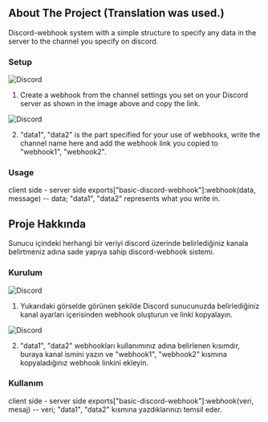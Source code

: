 ## About The Project (Translation was used.)
Discord-webhook system with a simple structure to specify any data in the server to the channel you specify on discord.

### Setup

![Discord](https://i.hizliresim.com/19oiop.png)

1) Create a webhook from the channel settings you set on your Discord server as shown in the image above and copy the link.

![Discord](https://i.hizliresim.com/laknp4.png)

2) "data1", "data2" is the part specified for your use of webhooks, write the channel name here and add the webhook link you copied to "webhook1", "webhook2".

### Usage

client side - server side
exports["basic-discord-webhook"]:webhook(data, message) 
-- data; "data1", "data2" represents what you write in.

## Proje Hakkında
Sunucu içindeki herhangi bir veriyi discord üzerinde belirlediğiniz kanala belirtmeniz adına sade yapıya sahip discord-webhook sistemi.

### Kurulum

![Discord](https://i.hizliresim.com/19oiop.png)

1) Yukarıdaki görselde görünen şekilde Discord sunucunuzda belirlediğiniz kanal ayarları içerisinden webhook oluşturun ve linki kopyalayın.

![Discord](https://i.hizliresim.com/laknp4.png)

2) "data1", "data2" webhookları kullanımınız adına belirlenen kısımdır, buraya kanal ismini yazın ve "webhook1", "webhook2" kısmına kopyaladığınız webhook linkini ekleyin.

### Kullanım

client side - server side
exports["basic-discord-webhook"]:webhook(veri, mesaj) 
-- veri; "data1", "data2" kısmına yazdıklarınızı temsil eder.
